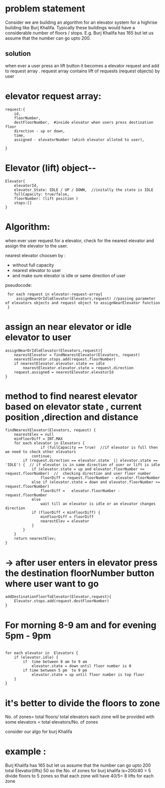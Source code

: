 # problem statement 

Consider we are building an algorithm for an elevator system for a highrise building like Burj Khalifa. Typically these buildings would have a considerable number of floors / stops. E.g. Burj Khalifa has 165 but let us assume that the number can go upto 200.

## solution

when ever a user press an lift button it becomes a elevator request and add to request array .
request array contains lift of requests (request objects) by user


# elevator request array:
```
request:{
    id,
    floorNumber,
    destFloorNumber,  #inside elevator when users press destination floor
    direction - up or down,
    time,
    assigned - elevatorNumber (which elevator alloted to user),

}
```
# Elevator (lift) object--
```
Elevator{
    elevatorId,
    elevator_State: IDLE / UP / DOWN,  //initally the state is IDLE
    fullCapacity: true/false,
    floorNumber: (lift position )
    stops:[]  
}
```
# Algorithm:
when ever user request for a elevator, check for the nearest elevator and assign the elevator to the user.

nearest elevator choosen by :
 - without full capacity
 - nearest elevator to user
 - and make sure elevator is idle or same direction of user


 pseudocode:
```
 for each request in elevator-request-array{
     assignNearOrIdleElevator(Elevators,request) //passing parameter of elevators objects and request object to assignNearElevator function 
 }
 ```

 # assign an near elevator or idle elevator to user 
```
assignNearOrIdleElevator(Elevators,request){
    nearestElevator = findNearestElevator(Elevators, request) 
	nearestElevator.stops.add(request.floorNumber)
	if nearestElevator.elevator.state == idle
		nearestElevator.elevator.state = request.direction
	request.assigned = nearestElevator.elevatorId
}
```

# method to find nearest elevator based on elevator state , current position ,direction and distance
```
findNearestElevator(Elevators, request) {
	nearestElev = null
	minFloorDiff = INT.MAX
	for each elevator in Elevators {
        		if (fullCapacity == true)  //if elevator is full then we need to check other elevators
			continue;
		if (request.direction == elevator.state  || elevator.state == 'IDLE') {  // if elevator is in same direction of user or lift is idle
			if (elevator.state = up and elevator.floorNumber <= request.floorNumber)  //  checking direction and user floor number
				floorDiff = request.floorNumber - elevator.floorNumber
			else if (elevator.state = down and elevator.floorNumber >= request.floorNumber)
				floorDiff =   elevator.floorNumber - request.floorNumber
			else 
				wait till an elevator is idle or an elevator changes direction
			if (floorDiff < minFloorDiff) {
				minFloorDiff = floorDiff
				nearestElev = elevator
			}
		} 
	}
	return nearestElev;
}
```
# -> after user enters in elevator  press the destination floorNumber button  where user want to go  
```
addDestinationFloorToElevator(Elevator,request){
    Elevator.stops.add(request.destFloorNumber)
}
```


# For morning 8-9 am and for evening 5pm - 9pm  
 
```

for each elevator in  Elevators {	
	if (elevator.idle) {
		if  time between 8 am to 9 am
			elevator.state = down until floor number is 0
		if time between 5 pm  to 9 pm
			elevator.state = up until floor number is top floor
	}
}

```

# it's better to divide the floors to zone 
 No. of zones= total floors/ total elevators
 each zone will be provided with some elevators = total elevators/No. of zones

 consider our algo for burj Khalifa
# example : 
  Burj Khalifa has 165 but let us assume that the number can go upto 200
  total Elevator(lifts) 50
   so the No. of zones for burj khalifa is=200/40 = 5
   divide floors to 5 zones
    so that each zone will have 40/5= 8 lifts for each zone
